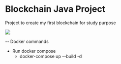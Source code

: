 # Blockchain Java Project

Project to create my first blockchain for study purpose

![](https://github.com/kolorobot/spring-boot-junit5/workflows/tests/badge.svg)

-- Docker commands

- Run docker compose
    - docker-compose up --build -d
